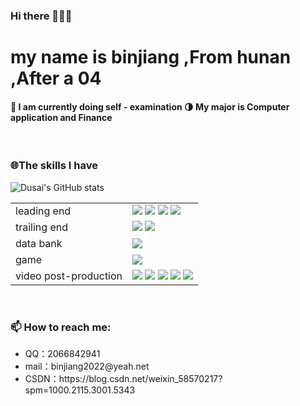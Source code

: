 ### Hi there 👋👋👋
<h1>my name is binjiang ,From hunan ,After a 04</h1>
<h4>
🔭 I am currently doing self - examination
🌗 My major is Computer application and Finance
</h4>
<br>
<h3>🌐The skills I have</h3>

![Dusai's GitHub stats](https://github-readme-stats.vercel.app/api?username=bingguo-12883)



<table border="0">
        <tr class="1">
            <td>leading end</td>
            <td>
<img src="https://img.shields.io/badge/html-5-brightgreen">
<img src="https://img.shields.io/badge/css-3-yellowgreen">
<img src="https://img.shields.io/badge/JavaScript-yes-red">
<img src="https://img.shields.io/badge/%E6%A1%86%E6%9E%B6-no-blue">
            </td>
        </tr>
        <tr class="2">
            <td>trailing end</td>
            <td>
<img src="https://img.shields.io/badge/python-orange">
<img src="https://img.shields.io/badge/python-%203.9.13-lightgrey">
            </td>
        </tr>
        <tr class="3">
            <td>data bank</td>
            <td>
<img src="https://img.shields.io/badge/accsee-666-brightgreen">
            </td>
        </tr>
        <tr class="4">
            <td>game</td>
            <td>
<img src="https://img.shields.io/badge/%E8%99%9A%E5%B9%BB-NO-green">
            </td>
        </tr>
        <tr class="5">
            <td>video post-production</td>
            <td>
<img src="https://img.shields.io/badge/Ai-1-brightgreen">
<img src="https://img.shields.io/badge/Ps-2-green">
<img src="https://img.shields.io/badge/Pr-3-yellowgreen">
<img src="https://img.shields.io/badge/Ae-4-yellow">
<img src="https://img.shields.io/badge/Au-5-red">
            </td>
        </tr>
</table>
<br>
<h3>📫 How to reach me:</h3>
 <ul>
   <li>QQ：2066842941</li>
   <li>mail：binjiang2022@yeah.net</li>
   <li>CSDN：https://blog.csdn.net/weixin_58570217?spm=1000.2115.3001.5343</li>
 </ul>
